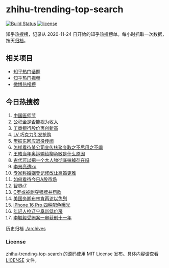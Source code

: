 # zhihu-trending-top-search

[![Build Status](https://github.com/justjavac/zhihu-trending-top-search/workflows/ci/badge.svg?branch=main)](https://github.com/justjavac/zhihu-trending-top-search/actions)
[![license](https://img.shields.io/github/license/justjavac/zhihu-trending-top-search)](https://github.com/justjavac/zhihu-trending-top-search/blob/main/LICENSE)

知乎热搜榜，记录从 2020-11-24 日开始的知乎热搜榜单。每小时抓取一次数据，按天[归档](./archives)。

## 相关项目

- [知乎热门话题](https://github.com/justjavac/zhihu-trending-hot-questions)
- [知乎热门视频](https://github.com/justjavac/zhihu-trending-hot-video)
- [微博热搜榜](https://github.com/justjavac/weibo-trending-hot-search)

## 今日热搜榜

<!-- BEGIN -->
<!-- 最后更新时间 Thu Aug 22 2024 14:12:16 GMT+0800 (China Standard Time) -->

1. [中国医师节](https://www.zhihu.com/search?q=%E4%B8%AD%E5%9B%BD%E5%8C%BB%E5%B8%88%E8%8A%82)
1. [公积金是否能视为收入](https://www.zhihu.com/search?q=%E5%85%AC%E7%A7%AF%E9%87%91%E6%98%AF%E5%90%A6%E8%83%BD%E8%A7%86%E4%B8%BA%E6%94%B6%E5%85%A5)
1. [工商银行股价再创新高](https://www.zhihu.com/search?q=%E5%B7%A5%E5%95%86%E9%93%B6%E8%A1%8C%E8%82%A1%E4%BB%B7%E5%86%8D%E5%88%9B%E6%96%B0%E9%AB%98)
1. [LV 巧克力引发抢购](https://www.zhihu.com/search?q=LV%20%E5%B7%A7%E5%85%8B%E5%8A%9B%E5%BC%95%E5%8F%91%E6%8A%A2%E8%B4%AD)
1. [樊振东回应退役传闻](https://www.zhihu.com/search?q=%E6%A8%8A%E6%8C%AF%E4%B8%9C%E5%9B%9E%E5%BA%94%E9%80%80%E5%BD%B9%E4%BC%A0%E9%97%BB)
1. [怎样看待某公司宣传核聚变取之不尽用之不竭](https://www.zhihu.com/search?q=%E6%80%8E%E6%A0%B7%E7%9C%8B%E5%BE%85%E6%9F%90%E5%85%AC%E5%8F%B8%E5%AE%A3%E4%BC%A0%E6%A0%B8%E8%81%9A%E5%8F%98%E5%8F%96%E4%B9%8B%E4%B8%8D%E5%B0%BD%E7%94%A8%E4%B9%8B%E4%B8%8D%E7%AB%AD)
1. [王皓当年奥运输给柳承敏是什么原因](https://www.zhihu.com/search?q=%E7%8E%8B%E7%9A%93%E5%BD%93%E5%B9%B4%E5%A5%A5%E8%BF%90%E8%BE%93%E7%BB%99%E6%9F%B3%E6%89%BF%E6%95%8F%E6%98%AF%E4%BB%80%E4%B9%88%E5%8E%9F%E5%9B%A0)
1. [古代可以把一个大人物彻底抹掉存在吗](https://www.zhihu.com/search?q=%E5%8F%A4%E4%BB%A3%E5%8F%AF%E4%BB%A5%E6%8A%8A%E4%B8%80%E4%B8%AA%E5%A4%A7%E4%BA%BA%E7%89%A9%E5%BD%BB%E5%BA%95%E6%8A%B9%E6%8E%89%E5%AD%98%E5%9C%A8%E5%90%97)
1. [李景亮遭ko](https://www.zhihu.com/search?q=%E6%9D%8E%E6%99%AF%E4%BA%AE%E9%81%ADko)
1. [专家称婚姻登记修改让离婚更难](https://www.zhihu.com/search?q=%E4%B8%93%E5%AE%B6%E7%A7%B0%E5%A9%9A%E5%A7%BB%E7%99%BB%E8%AE%B0%E4%BF%AE%E6%94%B9%E8%AE%A9%E7%A6%BB%E5%A9%9A%E6%9B%B4%E9%9A%BE)
1. [如何看待今日A股市场](https://www.zhihu.com/search?q=%E5%A6%82%E4%BD%95%E7%9C%8B%E5%BE%85%E4%BB%8A%E6%97%A5A%E8%82%A1%E5%B8%82%E5%9C%BA)
1. [智界r7](https://www.zhihu.com/search?q=%E6%99%BA%E7%95%8Cr7)
1. [C罗或被剥夺银牌并罚款](https://www.zhihu.com/search?q=C%E7%BD%97%E6%88%96%E8%A2%AB%E5%89%A5%E5%A4%BA%E9%93%B6%E7%89%8C%E5%B9%B6%E7%BD%9A%E6%AC%BE)
1. [美国务卿布林肯再访以色列](https://www.zhihu.com/search?q=%E7%BE%8E%E5%9B%BD%E5%8A%A1%E5%8D%BF%E5%B8%83%E6%9E%97%E8%82%AF%E5%86%8D%E8%AE%BF%E4%BB%A5%E8%89%B2%E5%88%97)
1. [iPhone 16 Pro 四种配色曝光](https://www.zhihu.com/search?q=iPhone%2016%20Pro%20%E5%9B%9B%E7%A7%8D%E9%85%8D%E8%89%B2%E6%9B%9D%E5%85%89)
1. [年轻人抢辽宁阜新低价房](https://www.zhihu.com/search?q=%E5%B9%B4%E8%BD%BB%E4%BA%BA%E6%8A%A2%E8%BE%BD%E5%AE%81%E9%98%9C%E6%96%B0%E4%BD%8E%E4%BB%B7%E6%88%BF)
1. [李毓毅受贿案一审获刑十一年](https://www.zhihu.com/search?q=%E6%9D%8E%E6%AF%93%E6%AF%85%E5%8F%97%E8%B4%BF%E6%A1%88%E4%B8%80%E5%AE%A1%E8%8E%B7%E5%88%91%E5%8D%81%E4%B8%80%E5%B9%B4)

<!-- END -->

历史归档 [./archives](./archives)

### License

[zhihu-trending-top-search](https://github.com/justjavac/zhihu-trending-top-search) 的源码使用 MIT License
发布。具体内容请查看 [LICENSE](./LICENSE) 文件。
